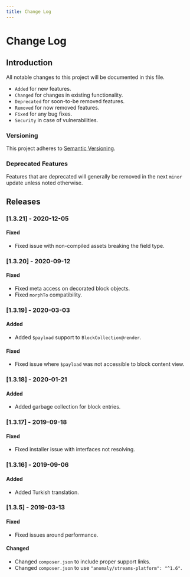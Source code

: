 ```yaml
---
title: Change Log
---
```


# Change Log

<div class="documentation__toc"></div>

## Introduction

All notable changes to this project will be documented in this file.

- `Added` for new features.
- `Changed` for changes in existing functionality.
- `Deprecated` for soon-to-be removed features.
- `Removed` for now removed features.
- `Fixed` for any bug fixes.
- `Security` in case of vulnerabilities.

### Versioning

This project adheres to [Semantic Versioning](https://semver.org/spec/v2.0.0.html).

### Deprecated Features

Features that are deprecated will generally be removed in the next `minor` update unless noted otherwise.

## Releases


### [1.3.21] - 2020-12-05
#### Fixed
- Fixed issue with non-compiled assets breaking the field type.


### [1.3.20] - 2020-09-12
#### Fixed
- Fixed meta access on decorated block objects.
- Fixed `morphTo` compatibility.


### [1.3.19] - 2020-03-03
#### Added
- Added `$payload` support to `BlockCollection@render`.

#### Fixed
- Fixed issue where `$payload` was not accessible to block content view.


### [1.3.18] - 2020-01-21
#### Added
- Added garbage collection for block entries.


### [1.3.17] - 2019-09-18
#### Fixed
- Fixed installer issue with interfaces not resolving.


### [1.3.16] - 2019-09-06
#### Added
- Added Turkish translation.


### [1.3.5] - 2019-03-13
#### Fixed
- Fixed issues around performance.

#### Changed
- Changed `composer.json` to include proper support links.
- Changed `composer.json` to use `"anomaly/streams-platform": "^1.6"`.
